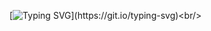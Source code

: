 [![Typing SVG](https://readme-typing-svg.herokuapp.com/?lines=Repaso+de+Fundamentos+de+la+Programación!)](https://git.io/typing-svg)<br/>
